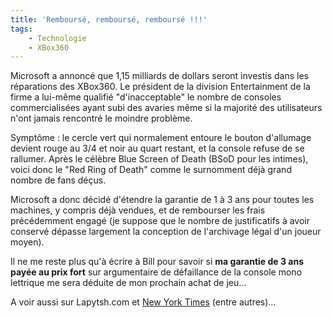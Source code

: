 ```yaml
---
title: 'Remboursé, remboursé, remboursé !!!'
tags:
    - Technologie
    - XBox360
---
```


Microsoft a annoncé que 1,15 milliards de dollars seront investis dans les
réparations des XBox360\. Le président de la division Entertainment de la firme
a lui-même qualifié "d'inacceptable" le nombre de consoles commercialisées ayant
subi des avaries même si la majorité des utilisateurs n'ont jamais rencontré le
moindre problème.

Symptôme : le cercle vert qui normalement entoure le bouton d'allumage devient
rouge au 3/4 et noir au quart restant, et la console refuse de se rallumer.
Après le célèbre Blue Screen of Death (BSoD pour les intimes), voici donc le
"Red Ring of Death" comme le surnomment déjà grand nombre de fans déçus.

Microsoft a donc décidé d'étendre la garantie de 1 à 3 ans pour toutes les
machines, y compris déjà vendues, et de rembourser les frais précédemment engagé
(je suppose que le nombre de justificatifs à avoir conservé dépasse largement la
conception de l'archivage légal d'un joueur moyen).

Il ne me reste plus qu'à écrire à Bill pour savoir si **ma garantie de 3 ans
payée au prix fort** sur argumentaire de défaillance de la console mono
lettrique me sera déduite de mon prochain achat de jeu…

A voir aussi sur Lapytsh.com et
[New York Times](https://myaccount.nytimes.com/auth/login?URI=www-nc.nytimes.com/2007/07/06/business/06soft.html&REFUSE_COOKIE_ERROR=SHOW_ERROR)
(entre autres)…
